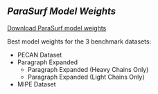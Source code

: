 ## *ParaSurf Model Weights*

[Download ParaSurf model weights](https://drive.google.com/drive/folders/1Kpehru9SnWsl7_Wq93WuI_o7f8wrPgpI?usp=drive_link)

Best model weights for the 3 benchmark datasets:
* PECAN Dataset 
* Paragraph Expanded
  * Paragraph Expanded (Heavy Chains Only)
  * Paragraph Expanded (Light Chains Only)
* MIPE Dataset 


